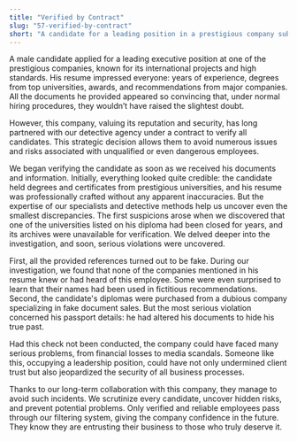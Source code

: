 ```yaml
---
title: "Verified by Contract"
slug: "57-verified-by-contract"
short: "A candidate for a leading position in a prestigious company submitted a flawless resume and references. However, during the verification process, it was revealed that his diplomas, employment history, and even passport details were fake. Thanks to our agency’s assistance, the company avoided serious risks and protected its reputation…"
---
```


A male candidate applied for a leading executive position at one of the prestigious companies, known for its international projects and high standards. His resume impressed everyone: years of experience, degrees from top universities, awards, and recommendations from major companies. All the documents he provided appeared so convincing that, under normal hiring procedures, they wouldn’t have raised the slightest doubt.

However, this company, valuing its reputation and security, has long partnered with our detective agency under a contract to verify all candidates. This strategic decision allows them to avoid numerous issues and risks associated with unqualified or even dangerous employees.

We began verifying the candidate as soon as we received his documents and information. Initially, everything looked quite credible: the candidate held degrees and certificates from prestigious universities, and his resume was professionally crafted without any apparent inaccuracies. But the expertise of our specialists and detective methods help us uncover even the smallest discrepancies. The first suspicions arose when we discovered that one of the universities listed on his diploma had been closed for years, and its archives were unavailable for verification. We delved deeper into the investigation, and soon, serious violations were uncovered.

First, all the provided references turned out to be fake. During our investigation, we found that none of the companies mentioned in his resume knew or had heard of this employee. Some were even surprised to learn that their names had been used in fictitious recommendations. Second, the candidate's diplomas were purchased from a dubious company specializing in fake document sales. But the most serious violation concerned his passport details: he had altered his documents to hide his true past.

Had this check not been conducted, the company could have faced many serious problems, from financial losses to media scandals. Someone like this, occupying a leadership position, could have not only undermined client trust but also jeopardized the security of all business processes.

Thanks to our long-term collaboration with this company, they manage to avoid such incidents. We scrutinize every candidate, uncover hidden risks, and prevent potential problems. Only verified and reliable employees pass through our filtering system, giving the company confidence in the future. They know they are entrusting their business to those who truly deserve it.
